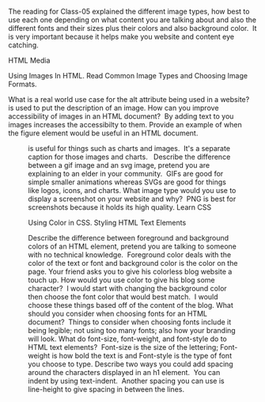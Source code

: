 The reading for Class-05 explained the different image types, how best to use each one depending on what content you are talking about and also the different fonts and their sizes plus their colors and also background color.  It is very important because it helps make you website and content eye catching.  


HTML Media

Using Images In HTML. Read Common Image Types and Choosing Image Formats.

What is a real world use case for the alt attribute being used in a website? <alt> is used to put the description of an image.
How can you improve accessibility of images in an HTML document?  By adding <alt> text to you images increases the accessibilty to them.
Provide an example of when the figure element would be useful in an HTML document.  <figure> is useful for things such as charts and images.  It's a separate caption for those images and charts.  
Describe the difference between a gif image and an svg image, pretend you are explaining to an elder in your community.  GIFs are good for simple smaller animations whereas SVGs are good for things like logos, icons, and charts.
What image type would you use to display a screenshot on your website and why?  PNG is best for screenshots because it holds its high quality.
Learn CSS

Using Color in CSS. Styling HTML Text Elements

Describe the difference between foreground and background colors of an HTML element, pretend you are talking to someone with no technical knowledge.  Foreground color deals with the color of the text or font and background color is the color on the page.
Your friend asks you to give his colorless blog website a touch up. How would you use color to give his blog some character?  I would start with changing the background color then choose the font color that would best match.  I would choose these things based off of the content of the blog.
What should you consider when choosing fonts for an HTML document?  Things to consider when choosing fonts include it being legible; not using too many fonts; also how your branding will look.
What do font-size, font-weight, and font-style do to HTML text elements?  Font-size is the size of the lettering; Font-weight is how bold the text is and Font-style is the type of font you choose to type.
Describe two ways you could add spacing around the characters displayed in an h1 element.  You can indent by using text-indent.  Another spacing you can use is line-height to give spacing in between the lines.
